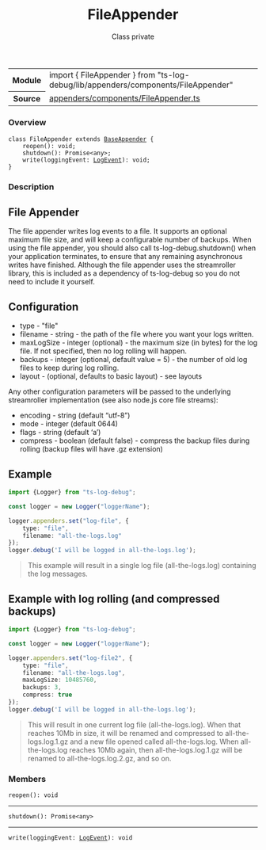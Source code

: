 <header class="symbol-info-header">    <h1 id="fileappender">FileAppender</h1>    <label class="symbol-info-type-label class">Class</label>    <label class="api-type-label private">private</label>  </header>
<section class="symbol-info">      <table class="is-full-width">        <tbody>        <tr>          <th>Module</th>          <td>            <div class="lang-typescript">                <span class="token keyword">import</span> { FileAppender }                 <span class="token keyword">from</span>                 <span class="token string">"ts-log-debug/lib/appenders/components/FileAppender"</span>                            </div>          </td>        </tr>        <tr>          <th>Source</th>          <td>            <a href="https://github.com/romakita/log-debug/blob/v4.0.4/src/appenders/components/FileAppender.ts#L0-L0">                appenders/components/FileAppender.ts            </a>        </td>        </tr>                </tbody>      </table>    </section>

### Overview

<pre><code class="typescript-lang"><span class="token keyword">class</span> FileAppender <span class="token keyword">extends</span> <a href="#api/common/appenders/baseappender"><span class="token">BaseAppender</span></a> <span class="token punctuation">{</span>
    <span class="token function">reopen</span><span class="token punctuation">(</span><span class="token punctuation">)</span><span class="token punctuation">:</span> <span class="token keyword">void</span><span class="token punctuation">;</span>
    <span class="token function">shutdown</span><span class="token punctuation">(</span><span class="token punctuation">)</span><span class="token punctuation">:</span> Promise<<span class="token keyword">any</span>><span class="token punctuation">;</span>
    <span class="token function">write</span><span class="token punctuation">(</span>loggingEvent<span class="token punctuation">:</span> <a href="#api/common/core/logevent"><span class="token">LogEvent</span></a><span class="token punctuation">)</span><span class="token punctuation">:</span> <span class="token keyword">void</span><span class="token punctuation">;</span>
<span class="token punctuation">}</span></code></pre>

### Description

## File Appender

The file appender writes log events to a file. It supports an optional maximum file size, and will keep a configurable number of backups. When using the file appender, you should also call ts-log-debug.shutdown() when your application terminates, to ensure that any remaining asynchronous writes have finished. Although the file appender uses the streamroller library, this is included as a dependency of ts-log-debug so you do not need to include it yourself.

## Configuration

* type - "file"
* filename - string - the path of the file where you want your logs written.
* maxLogSize - integer (optional) - the maximum size (in bytes) for the log file. If not specified, then no log rolling will happen.
* backups - integer (optional, default value = 5) - the number of old log files to keep during log rolling.
* layout - (optional, defaults to basic layout) - see layouts

Any other configuration parameters will be passed to the underlying streamroller implementation (see also node.js core file streams):

* encoding - string (default “utf-8”)
* mode - integer (default 0644)
* flags - string (default ‘a’)
* compress - boolean (default false) - compress the backup files during rolling (backup files will have .gz extension)

## Example

```typescript
import {Logger} from "ts-log-debug";

const logger = new Logger("loggerName");

logger.appenders.set("log-file", {
    type: "file",
    filename: "all-the-logs.log"
});
logger.debug('I will be logged in all-the-logs.log');
```
> This example will result in a single log file (all-the-logs.log) containing the log messages.

## Example with log rolling (and compressed backups)

```typescript
import {Logger} from "ts-log-debug";

const logger = new Logger("loggerName");

logger.appenders.set("log-file2", {
    type: "file",
    filename: "all-the-logs.log",
    maxLogSize: 10485760,
    backups: 3,
    compress: true
});
logger.debug('I will be logged in all-the-logs.log');
```
> This will result in one current log file (all-the-logs.log). When that reaches 10Mb in size, it will be renamed and compressed to all-the-logs.log.1.gz and a new file opened called all-the-logs.log. When all-the-logs.log reaches 10Mb again, then all-the-logs.log.1.gz will be renamed to all-the-logs.log.2.gz, and so on.

### Members

<div class="method-overview"><pre><code class="typescript-lang"><span class="token function">reopen</span><span class="token punctuation">(</span><span class="token punctuation">)</span><span class="token punctuation">:</span> <span class="token keyword">void</span></code></pre></div>
<hr />
<div class="method-overview"><pre><code class="typescript-lang"><span class="token function">shutdown</span><span class="token punctuation">(</span><span class="token punctuation">)</span><span class="token punctuation">:</span> Promise<<span class="token keyword">any</span>></code></pre></div>
<hr />
<div class="method-overview"><pre><code class="typescript-lang"><span class="token function">write</span><span class="token punctuation">(</span>loggingEvent<span class="token punctuation">:</span> <a href="#api/common/core/logevent"><span class="token">LogEvent</span></a><span class="token punctuation">)</span><span class="token punctuation">:</span> <span class="token keyword">void</span></code></pre></div>
